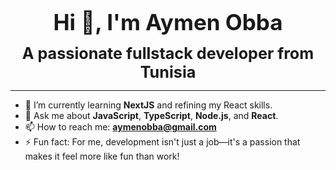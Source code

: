 <p align="center">
  <strong style="font-size: 2.5em;">Hi 👋, I'm Aymen Obba</strong>
</p>

<p align="center">
  <strong style="font-size: 1.8em;">A passionate fullstack developer from Tunisia</strong>
</p>

<hr />

- 🌱 I’m currently learning **NextJS** and refining my React skills.
- 💬 Ask me about **JavaScript**, **TypeScript**, **Node.js**, and **React**.
- 📫 How to reach me: **aymenobba@gmail.com**
- ⚡ Fun fact: For me, development isn't just a job—it's a passion that makes it feel more like fun than work!

